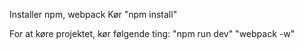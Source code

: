 Installer npm, webpack
Kør "npm install"

For at køre projektet, kør følgende ting:
"npm run dev"
"webpack -w"
